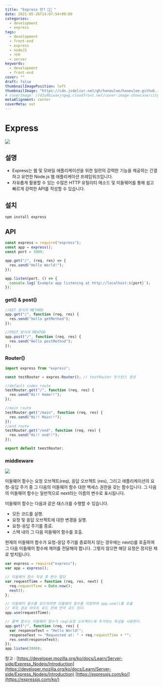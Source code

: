 ```yaml
---
title: "Express 란? 🚀🤔 "
date: 2021-05-26T14:07:54+09:00
categories:
  - development
  - express
tags:
  - development
  - front-end
  - express
  - nodeJS
  - 서버
  - server
keywords:
  - development
  - front-end
cover: ""
draft: false
thumbnailImagePosition: left
thumbnailImage: "https://cdn.jsdelivr.net/gh/haneulee/haneulee.github.io/img/post/express/img-1.png"
# coverImage: //d1u9biwaxjngwg.cloudfront.net/cover-image-showcase/city.jpg
metaAlignment: center
coverMeta: out
---
```


<!--toc-->

# Express

![](https://cdn.jsdelivr.net/gh/haneulee/haneulee.github.io/img/post/express/img-1.png)

## 설명

- Express는 웹 및 모바일 애플리케이션을 위한 일련의 강력한 기능을 제공하는 간결하고 유연한 Node.js 웹 애플리케이션 프레임워크입니다.
- 자유롭게 활용할 수 있는 수많은 HTTP 유틸리티 메소드 및 미들웨어를 통해 쉽고 빠르게 강력한 API를 작성할 수 있습니다.

## 설치

```
npm install express
```

## API

<!--adsense-->

```js
const express = require("express");
const app = express();
const port = 3000;

app.get("/", (req, res) => {
  res.send("Hello World!");
});

app.listen(port, () => {
  console.log(`Example app listening at http://localhost:${port}`);
});
```

### get() & post()

```js
//GET 방식의 METHOD
app.get("/", function (req, res) {
  res.send("hello getMethod");
});

//POST 방식의 MEHTOD
app.post("/", function (req, res) {
  res.send("Hello postMethod");
});
```

### Router()

```js
import express from "express";

const testRouter = expres.Router(); // testRouter 인스턴스 생성

//default index route
testRouter.get("/", function (req, res) {
  res.send("Hi!! Home!!");
});

//main route
testRouter.get("/main", function (req, res) {
  res.send("Hi!! Main!!");
});
//end route
testRouter.get("/end", function (req, res) {
  res.send("Hi!! end!!");
});

export default teestRouter;
```

### middleware

![](https://cdn.jsdelivr.net/gh/haneulee/haneulee.github.io/img/post/express/img-2.png)

미들웨어 함수는 요청 오브젝트(req), 응답 오브젝트 (res), 그리고 애플리케이션의 요청-응답 주기 중 그 다음의 미들웨어 함수 대한 액세스 권한을 갖는 함수입니다. 그 다음의 미들웨어 함수는 일반적으로 next라는 이름의 변수로 표시됩니다.

미들웨어 함수는 다음과 같은 태스크를 수행할 수 있습니다.

- 모든 코드를 실행.
- 요청 및 응답 오브젝트에 대한 변경을 실행.
- 요청-응답 주기를 종료.
- 스택 내의 그 다음 미들웨어 함수를 호출.

현재의 미들웨어 함수가 요청-응답 주기를 종료하지 않는 경우에는 next()를 호출하여 그 다음 미들웨어 함수에 제어를 전달해야 합니다. 그렇지 않으면 해당 요청은 정지된 채로 방치됩니다.

```js
var express = require("express");
var app = express();

// 미들웨어 함수 작성 후 변수 할당
var requestTime = function (req, res, next) {
  req.requestTime = Date.now();
  next();
};

// 미들웨어 함수를 로드하려면 미들웨어 함수를 지정하여 app.use()를 호출
// 루트 경로 라우트 로드 전에 먼저 로드 된다.
app.use(requestTime);

// 콜백 함수는 미들웨어 함수가 req(요청 오브젝트)에 추가하는 특성을 사용한다.
app.get("/", function (req, res) {
  var responseText = "Hello World!";
  responseText += "Requested at: " + req.requestTime + "";
  res.send(responseText);
});
app.listen(3000);
```

참고 :
[https://developer.mozilla.org/ko/docs/Learn/Server-side/Express_Nodejs/Introduction](https://developer.mozilla.org/ko/docs/Learn/Server-side/Express_Nodejs/Introduction)
[https://expressjs.com/ko/](https://expressjs.com/ko/)
